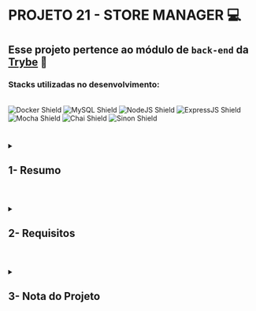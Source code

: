 # PROJETO 21 - STORE MANAGER :computer:

## Esse projeto pertence ao módulo de `back-end` da [Trybe](https://www.betrybe.com/) :green_heart:

### Stacks utilizadas no desenvolvimento:
<div style="display: inline_block"><br>
  <img src="https://img.shields.io/badge/Docker-2CA5E0?style=for-the-badge&logo=docker&logoColor=white" alt="Docker Shield" />
  <img src="https://img.shields.io/badge/MySQL-005C84?style=for-the-badge&logo=mysql&logoColor=white" alt="MySQL Shield" />
  <img src="https://img.shields.io/badge/Node.js-339933?style=for-the-badge&logo=nodedotjs&logoColor=white" alt="NodeJS Shield" />
  <img src="https://img.shields.io/badge/Express.js-000000?style=for-the-badge&logo=express&logoColor=white" alt="ExpressJS Shield" />
  <img src="https://img.shields.io/badge/Mocha-8D6748?style=for-the-badge&logo=Mocha&logoColor=white" alt="Mocha Shield" />
  <img src="https://img.shields.io/badge/chai-A30701?style=for-the-badge&logo=chai&logoColor=white" alt="Chai Shield" />
  <img src="https://img.shields.io/badge/Sinon-2EE5E0?style=for-the-badge&logo=Sinon" alt="Sinon Shield" />
</div>
 
 #
<details>
 
<summary>
  
## 1- Resumo
  
</summary>

Para realizar esse projeto desenvolvi uma API tendo em mente as 4 operações básicas de uma aplicação, o CRUD (Create, Read, Update e Delete). Além disso desenvolvi endpoints que liam e escreviam em um arquivo utilizando o módulo fs do Node.JS. Esse módulo disponibiliza diversas funcionalidades úteis para acessar e interagir com algum arquivo do sistema.
  
No processo de desenvolvimento usei o Docker para envolver a aplicação em seu próprio ambiente, Node.JS para transação de dados e requisições assíncronas do back-end , JavaScript e o Express para criar um servidor na aplicação.

Por fim, com objetivo de validar e tratar as informações, criei diversos middlewares que foram implementados nos endpoints de acordo com a necessidade de cada um. Veja mais abaixo!
  
</details>

#

<details>
 
<summary>
 
## 2- Requisitos

</summary>

* I. Crie endpoints para listar produtos
* II. Desenvolva testes que cubram no mínimo 5% de linhas e tenha no mínimo 2 funções escritas nas camadas da sua aplicação
* III. Crie endpoint para cadastrar produtos
* IV. Crie validações para produtos
* V. Desenvolva testes que cubram no mínimo 10% de linhas e tenha no mínimo 3 funções escritas nas camadas da sua aplicação
* VI. Crie endpoint para validar e cadastrar vendas
* VII. Desenvolva testes que cubram no mínimo 15% de linhas e tenha no mínimo 4 funções escritas nas camadas da sua aplicação
* VIII. Crie endpoints para listar vendas
* IX. Desenvolva testes que cubram no mínimo 20% de linhas e tenha no mínimo 6 funções escritas nas camadas da sua aplicação
* X. Crie endpoint para atualizar um produto
* XI. Desenvolva testes que cubram no mínimo 25% de linhas e tenha no mínimo 7 funções escritas nas camadas da sua aplicação
* XII. Crie endpoint para deletar um produto
* XIII. Desenvolva testes que cubram no mínimo 30% de linhas e tenha no mínimo 8 funções escritas nas camadas da sua aplicação
* XIV. Crie endpoint para deletar uma venda
* XV. Desenvolva testes que cubram no mínimo 35% de linhas e tenha no mínimo 9 funções escritas nas camadas da sua aplicação
* XVI. Crie endpoint para atualizar uma venda
* XVII. Desenvolva testes que cubram no mínimo 40% de linhas e tenha no mínimo 10 funções escritas nas camadas da sua aplicação
* XVIII. Crie endpoint products/search?q=searchTerm
* XIX. Desenvolva testes que cubram no mínimo 50% de linhas e tenha no mínimo 10 funções escritas nas camadas da sua aplicação
* XX. Desenvolva testes que cubram no mínimo 60% de linhas e tenha no mínimo 10 funções escritas nas camadas da sua aplicação
  
</details>

# 

<details>
 
<summary>

## 3- Nota do Projeto
 
</summary>

## 100% :heavy_check_mark:

![Project-store-manager-grade]()

</details> 
 
# 
